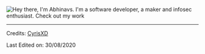 ![Hey there, I'm Abhinavs. I'm a software developer, a maker and infosec enthusiast. Check out my work](https://github.com/CyrisXD/CyrisXD/raw/master/bio.gif)

<!--
**CyrisXD/CyrisXD** is a ✨ _special_ ✨ repository because its `README.md` (this file) appears on your GitHub profile.

Here are some ideas to get you started:

- 🔭 I’m currently working on ...
- 🌱 I’m currently learning ...
- 👯 I’m looking to collaborate on ...
- 🤔 I’m looking for help with ...
- 💬 Ask me about ...
- 📫 How to reach me: ...
- 😄 Pronouns: ...
- ⚡ Fun fact: ...
-->

-----
Credits: [CyrisXD](https://github.com/CyrisXD)

Last Edited on: 30/08/2020
